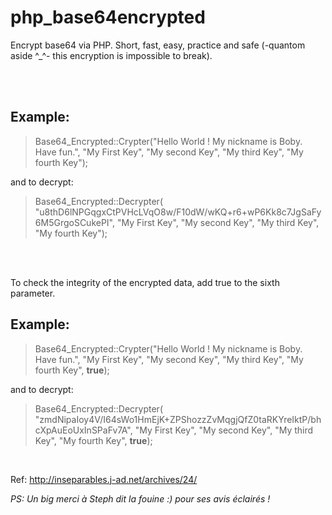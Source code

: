 # php_base64encrypted
Encrypt base64 via PHP. Short, fast, easy, practice and safe (-quantom aside ^_^- this encryption is impossible to break).

<br><br>

## Example: 

> Base64_Encrypted::Crypter("Hello World ! My nickname is Boby. Have fun.", "My First Key", "My second Key", "My third Key", "My fourth Key");
 
 and to decrypt:
 
> Base64_Encrypted::Decrypter( "u8thD6lNPGqgxCtPVHcLVqO8w/F10dW/wKQ+r6+wP6Kk8c7JgSaFy6M5GrgoSCukePI", "My First Key", "My second Key", "My third Key", "My fourth Key");

<br><br>
 
 To check the integrity of the encrypted data, add true to the sixth parameter.
 
## Example:
 
> Base64_Encrypted::Crypter("Hello World ! My nickname is Boby. Have fun.", "My First Key", "My second Key", "My third Key", "My fourth Key", **true**);

and to decrypt:

> Base64_Encrypted::Decrypter( "zmdNipaIoy4V/I64sWo1HmEjK+ZPShozzZvMqgjQfZ0taRKYreIktP/bhcXpAuEoUxInSPaFv7A", "My First Key", "My second Key", "My third Key", "My fourth Key", **true**);


<br>





Ref: http://inseparables.j-ad.net/archives/24/

*PS: Un big merci à Steph dit la fouine :) pour ses avis éclairés !*
